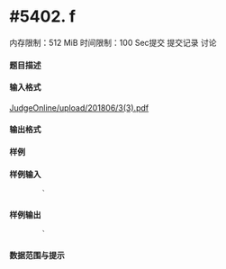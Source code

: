 
# #5402. f
内存限制：512 MiB 时间限制：100 Sec提交 提交记录 讨论
#### 题目描述

#### 输入格式
[JudgeOnline/upload/201806/3(3).pdf](upload/201806/3(3).pdf)

#### 输出格式

#### 样例

#### 样例输入

			`
#### 样例输出

			`
#### 数据范围与提示

